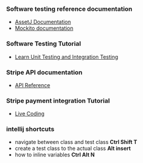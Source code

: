 ### Software testing reference documentation
*  [AssetJ Documentation](https://assertj.github.io/doc/)
*  [Mockito documentation](https://javadoc.io/doc/org.mockito/mockito-core/latest/index.html)

### Software Testing Tutorial
* [Learn Unit Testing and Integration Testing](https://www.youtube.com/watch?v=Geq60OVyBPg)

### Stripe API documentation
*  [API Reference](https://stripe.com/docs/api)

### Stripe payment integration Tutorial
*  [Live Coding](https://www.youtube.com/watch?v=BIDNKRluql4&t=568s)

### intellij shortcuts
* navigate between class and test class **Ctrl Shift T**
* create a test class to the actual class **Alt insert**
* how to inline variables **Ctrl Alt N**